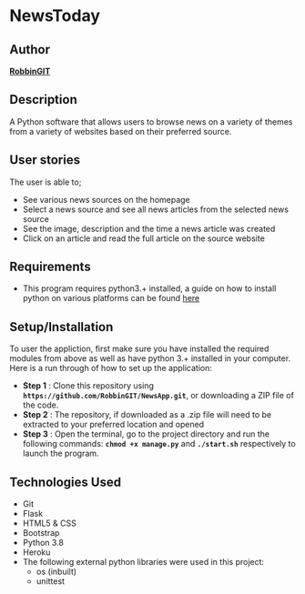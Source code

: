 # NewsToday

## Author

[**RobbinGIT**](https://github.com/RobbinGIT)

## Description

A Python software that allows users to browse news on a variety of themes from a variety of websites based on their preferred source.

## User stories

The user is able to; 
* See various news sources on the homepage
* Select a news source and see all news articles from the selected news source
* See the image, description and the time a news article was created
* Click on an article and read the full article on the source website

## Requirements

* This program requires python3.+ installed, a guide on how to install python on various platforms can be found [here](https://www.python.org/)

## Setup/Installation

To user the appliction, first make sure you have installed the required modules from above as well as have python 3.+ installed in your computer. Here is a run through of how to set up the application:

* **Step 1** : Clone this repository using **`https://github.com/RobbinGIT/NewsApp.git`**, or        downloading a ZIP file of the code.
* **Step 2** : The repository, if downloaded as a .zip file will need to be extracted to your preferred location and opened
* **Step 3** : Open the terminal, go to the project directory and run the following commands: **`chmod +x manage.py`** and **`./start.sh`** respectively to launch the program.

## Technologies Used

* Git
* Flask
* HTML5 & CSS
* Bootstrap
* Python 3.8
* Heroku
* The following external python libraries were used in this project:
    - os (inbuilt)
    - unittest
